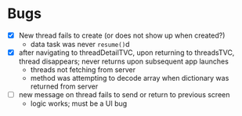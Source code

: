 #  Bugs

- [x] New thread fails to create (or does not show up when created?)
    - data task was never `resume()`d
- [x] after navigating to threadDetailTVC, upon returning to threadsTVC, thread disappears; never returns upon subsequent app launches
    - threads not fetching from server
    - method was attempting to decode array when dictionary was returned from server
- [ ] new message on thread fails to send or return to previous screen
    - logic works; must be a UI bug
